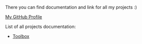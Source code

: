 There you can find documentation and link for all my projects :)

[My GitHub Profile](https://github.com/GariestGary)

List of all projects documentation:

- [Toolbox](toolbox/about.md)
